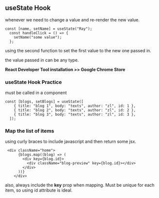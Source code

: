 ## useState Hook

whenever we need to change a value and re-render the new value.

```
const [name, setName] = useState("Ray");
  const handleClick = () => {
    setName("some value");
  };
```

using the second function to set the first value to the new one passed in.

the value passed in can be any type.

**React Developer Tool installation >> Google Chrome Store**

### useState Hook Practice

must be called in a component

```
const [blogs, setBlogs] = useState([
    { title: "blog 1", body: "texts", author: "zl", id: 1 },
    { title: "blog 2", body: "texts", author: "zl", id: 2 },
    { title: "blog 3", body: "texts", author: "zl", id: 3 },
  ]);
```

### Map the list of items

using curly braces to include javascript and then return some jsx.

```
 <div className="home">
      {blogs.map((blog) => (
        <div key={blog.id}>
          <div className="blog-preview" key={blog.id}></div>
        </div>
      ))}
    </div>
```

also, always include the **key** prop when mapping. Must be unique for each item,
so using id attribute is ideal.
